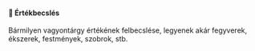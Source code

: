 #### 🔵 Értékbecslés

Bármilyen vagyontárgy értékének felbecslése, legyenek akár fegyverek, ékszerek, festmények, szobrok, stb.

